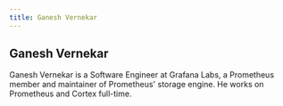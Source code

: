 ```yaml
---
title: Ganesh Vernekar
---
```


## Ganesh Vernekar

Ganesh Vernekar is a Software Engineer at Grafana Labs, a Prometheus member and maintainer of Prometheus' storage engine. He works on Prometheus and Cortex full-time.

